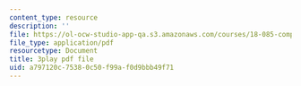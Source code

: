 ```yaml
---
content_type: resource
description: ''
file: https://ol-ocw-studio-app-qa.s3.amazonaws.com/courses/18-085-computational-science-and-engineering-i-fall-2008/a797120c75380c50f99af0d9bbb49f71_Q95lUJagN0A.pdf
file_type: application/pdf
resourcetype: Document
title: 3play pdf file
uid: a797120c-7538-0c50-f99a-f0d9bbb49f71
---
```


